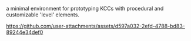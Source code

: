 a minimal environment for prototyping KCCs with procedural and customizable 'level' elements.

https://github.com/user-attachments/assets/d597a032-2efd-4788-bd83-89244e34def0

